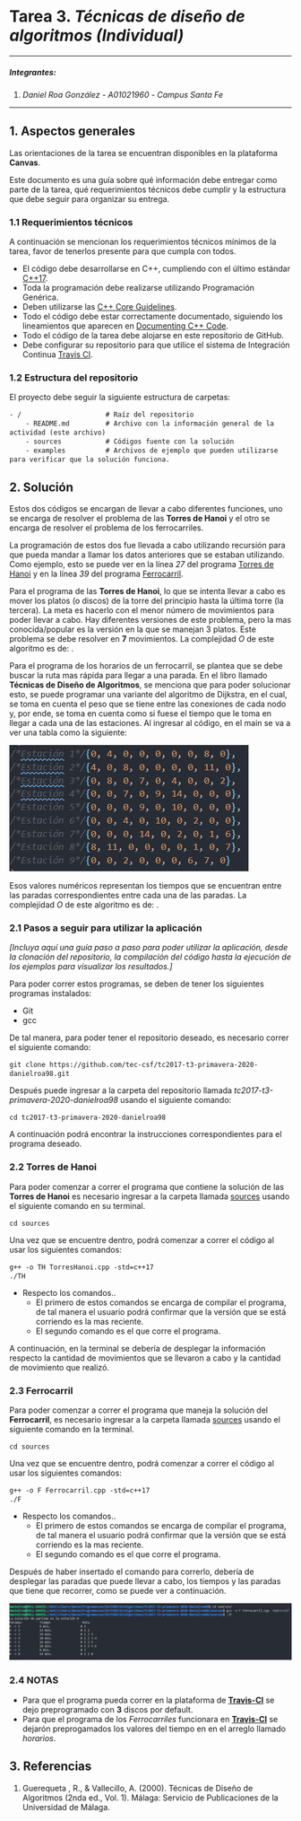 # Tarea 3. *Técnicas de diseño de algoritmos (Individual)*

---

##### Integrantes:
1. *Daniel Roa González* - *A01021960* - *Campus Santa Fe*

---
## 1. Aspectos generales

Las orientaciones de la tarea se encuentran disponibles en la plataforma **Canvas**.

Este documento es una guía sobre qué información debe entregar como parte de la tarea, qué requerimientos técnicos debe cumplir y la estructura que debe seguir para organizar su entrega.


### 1.1 Requerimientos técnicos

A continuación se mencionan los requerimientos técnicos mínimos de la tarea, favor de tenerlos presente para que cumpla con todos.

* El código debe desarrollarse en C++, cumpliendo con el último estándar [C++17](https://isocpp.org/std/the-standard).
* Toda la programación debe realizarse utilizando Programación Genérica.
* Deben utilizarse las [C++ Core Guidelines](https://github.com/isocpp/CppCoreGuidelines/blob/master/CppCoreGuidelines.md).
* Todo el código debe estar correctamente documentado, siguiendo los lineamientos que aparecen en [Documenting C++ Code](https://developer.lsst.io/cpp/api-docs.html).
* Todo el código de la tarea debe alojarse en este repositorio de GitHub.
* Debe configurar su repositorio para que utilice el sistema de Integración Continua [Travis CI](https://travis-ci.org/).

### 1.2 Estructura del repositorio

El proyecto debe seguir la siguiente estructura de carpetas:
```
- / 			        # Raíz del repositorio
    - README.md			# Archivo con la información general de la actividad (este archivo)
    - sources  			# Códigos fuente con la solución
    - examples			# Archivos de ejemplo que pueden utilizarse para verificar que la solución funciona.
```

## 2. Solución

Estos dos códigos se encargan de llevar a cabo diferentes funciones, uno se encarga de resolver el problema de las __Torres de Hanoi__ y el otro se encarga de resolver el problema de los ferrocarriles.

La programación de estos dos fue llevada a cabo utilizando recursión para que pueda mandar a llamar los datos anteriores que se estaban utilizando. Como ejemplo, esto se puede ver en la línea _27_ del programa [Torres de Hanoi](sources/TorresHanoi.cpp) y en la línea _39_ del programa [Ferrocarril](sources/Ferrocarril.cpp).

Para el programa de las __Torres de Hanoi__, lo que se intenta llevar a cabo es mover los platos (o discos) de la torre del principio hasta la última torre (la tercera). La meta es hacerlo con el menor número de movimientos para poder llevar a cabo. Hay diferentes versiones de este problema, pero la mas conocida/popular es la versión en la que se manejan 3 platos. Este problema se debe resolver en __7__ movimientos. La complejidad _O_ de este algoritmo es de: .

Para el programa de los horarios de un ferrocarril, se plantea que se debe buscar la ruta mas rápida para llegar a una parada. En el libro llamado __Técnicas de Diseño de Algoritmos__, se menciona que para poder solucionar esto, se puede programar una variante del algoritmo de Dijkstra, en el cual, se toma en cuenta el peso que se tiene entre las conexiones de cada nodo y, por ende, se toma en cuenta como si fuese el tiempo que le toma en llegar a cada una de las estaciones. Al ingresar al código, en el main se va a ver una tabla como la siguiente:  

![Tiempo entre paradas](examples/TablaParadas.png)

Esos valores numéricos representan los tiempos que se encuentran entre las paradas correspondientes entre cada una de las paradas. La complejidad _O_ de este algoritmo es de: .

### 2.1 Pasos a seguir para utilizar la aplicación

*[Incluya aquí una guía paso a paso para poder utilizar la aplicación, desde la clonación del repositorio, la compilación del código hasta la ejecución de los ejemplos para visualizar los resultados.]*

Para poder correr estos programas, se deben de tener los siguientes programas instalados:

* Git
* gcc

De tal manera, para poder tener el repositorio deseado, es necesario correr el siguiente comando:

```
git clone https://github.com/tec-csf/tc2017-t3-primavera-2020-danielroa98.git
```

Después puede ingresar a la carpeta del repositorio llamada _tc2017-t3-primavera-2020-danielroa98_ usando el siguiente comando:
```
cd tc2017-t3-primavera-2020-danielroa98
```

A continuación podrá encontrar la instrucciones correspondientes para el programa deseado.

### 2.2 Torres de Hanoi
Para poder comenzar a correr el programa que contiene la solución de las __Torres de Hanoi__ es necesario ingresar a la carpeta llamada [sources](/sources) usando el siguiente comando en su terminal.

```
cd sources
```

Una vez que se encuentre dentro, podrá comenzar a correr el código al usar los siguientes comandos:
```
g++ -o TH TorresHanoi.cpp -std=c++17
./TH 
```
* Respecto los comandos..
    * El primero de estos comandos se encarga de compilar el programa, de tal manera el usuario podrá confirmar que la versión que se está corriendo es la mas reciente.
    * El segundo comando es el que corre el programa.

A continuación, en la terminal se debería de desplegar la información respecto la cantidad de movimientos que se llevaron a cabo y la cantidad de movimiento que realizó.

### 2.3 Ferrocarril
Para poder comenzar a correr el programa que maneja la solución del __Ferrocarril__, es necesario ingresar a la carpeta llamada [sources](/sources) usando el siguiente comando en la terminal.
```
cd sources
```

Una vez que se encuentre dentro, podrá comenzar a correr el código al usar los siguientes comandos:
```
g++ -o F Ferrocarril.cpp -std=c++17
./F
```
* Respecto los comandos..
    * El primero de estos comandos se encarga de compilar el programa, de tal manera el usuario podrá confirmar que la versión que se está corriendo es la mas reciente.
    * El segundo comando es el que corre el programa.


Después de haber insertado el comando para correrlo, debería de desplegar las paradas que puede llevar a cabo, los tiempos y las paradas que tiene que recorrer, como se puede ver a continuación.

![Tiempos entre paradas](examples/Tiempos.png)

### 2.4 __NOTAS__
* Para que el programa pueda correr en la plataforma de [__Travis-CI__](https://travis-ci.com/github/tec-csf/tc2017-t3-primavera-2020-danielroa98) se dejo preprogramado con **3** discos por default.
* Para que el programa de los _Ferrocarriles_ funcionara en [__Travis-CI__](https://travis-ci.com/github/tec-csf/tc2017-t3-primavera-2020-danielroa98) se dejarón preprogamados los valores del tiempo en en el arreglo llamado _horarios_.

## 3. Referencias

1. Guerequeta , R., & Vallecillo, A. (2000). Técnicas de Diseño de Algoritmos (2nda ed., Vol. 1). Málaga: Servicio de Publicaciones de la Universidad de Málaga.